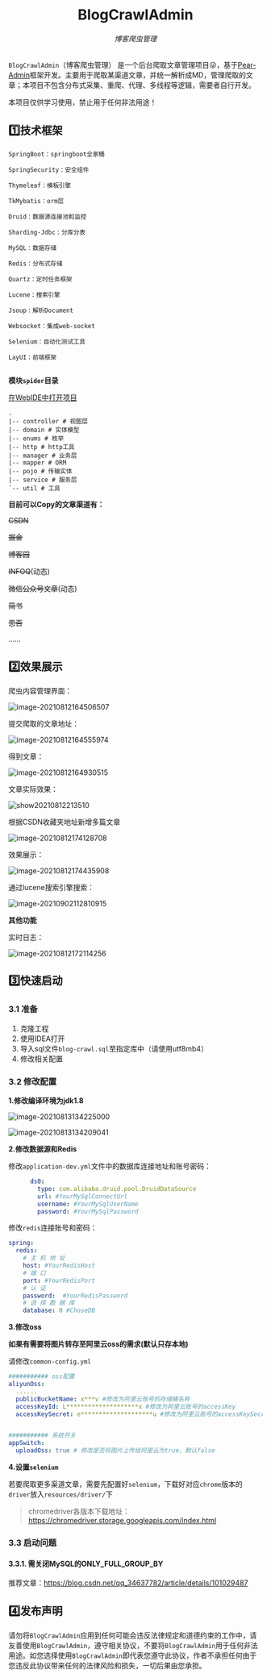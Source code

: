 <h1 align="center">BlogCrawlAdmin</h1>

<h6 align="center">博客爬虫管理</h6>



`BlogCrawlAdmin`（博客爬虫管理） 是一个后台爬取文章管理项目😜，基于[Pear-Admin](https://gitee.com/pear-admin/Pear-Admin-Layui)框架开发。主要用于爬取某渠道文章，并统一解析成MD，管理爬取的文章；本项目不包含分布式采集、重爬、代理、多线程等逻辑，需要者自行开发。

本项目仅供学习使用，禁止用于任何非法用途！



## 1️⃣技术框架

```
SpringBoot：springboot全家桶

SpringSecurity：安全组件

Thymeleaf：模板引擎

TkMybatis：orm层

Druid：数据源连接池和监控

Sharding-Jdbc：分库分表

MySQL：数据存储

Redis：分布式存储

Quartz：定时任务框架

Lucene：搜索引擎

Jsoup：解析Document

Websocket：集成web-socket

Selenium：自动化测试工具

LayUI：前端框架


```

**模块`spider`目录**

[在WebIDE中打开项目](https://github1s.com/xu-ux/blog-crawl-admin)

```shell
.
|-- controller # 视图层
|-- domain # 实体模型
|-- enums # 枚举
|-- http # http工具
|-- manager # 业务层
|-- mapper # ORM
|-- pojo # 传输实体
|-- service # 服务层
`-- util # 工具

```



**目前可以Copy的文章渠道有：**

~~CSDN~~

~~掘金~~

~~博客园~~

~~INFOQ~~(动态)

~~微信公众号文章~~(动态)

~~简书~~

~~思否~~

......



## 2️⃣效果展示

爬虫内容管理界面：

![image-20210812164506507](images.assets/image-20210812164506507.png)

提交爬取的文章地址：

![image-20210812164555974](images.assets/image-20210812164555974.png)

得到文章：

![image-20210812164930515](images.assets/image-20210812164930515.png)

文章实际效果：

![show20210812213510](images.assets/image-show20210812213510.gif)



根据CSDN收藏夹地址新增多篇文章

![image-20210812174128708](images.assets/image-20210812174128708.png)

效果展示：

![image-20210812174435908](images.assets/image-20210812174435908.png)



通过lucene搜索引擎搜索：

![image-20210902112810915](images.assets/image-20210902112810915.png)



**其他功能**

实时日志：

![image-20210812172114256](images.assets/image-20210812172114256.png)





## 3️⃣快速启动



### 3.1 准备

1. 克隆工程
2. 使用IDEA打开
3. 导入sql文件`blog-crawl.sql`至指定库中（请使用utf8mb4）
4. 修改相关配置



### 3.2 修改配置



**1.修改编译环境为jdk1.8**

![image-20210813134225000](images.assets/image-20210813134225000.png)

![image-20210813134209041](images.assets/image-20210813134209041.png)



**2.修改数据源和Redis**

修改`application-dev.yml`文件中的数据库连接地址和账号密码：

```yaml
      ds0:
        type: com.alibaba.druid.pool.DruidDataSource
        url: #YourMySqlConnectUrl
        username: #YourMySqlUserName
        password: #YourMySqlPassword
```

修改`redis`连接账号和密码：

```yaml
spring:
  redis:
    # 主 机 地 址
    host: #YourRedisHost
    # 端 口
    port: #YourRedisPort
    # 认 证
    password:  #YourRedisPassword
    # 选 择 数 据 库
    database: 0 #ChoseDB
```





**3.修改oss**

**如果有需要将图片转存至阿里云oss的需求(默认只存本地)**

请修改`common-config.yml`

```yaml
########### oss配置
aliyunOss:
  ......
  publicBucketName: x***v #修改为阿里云账号的存储桶名称
  accessKeyId: L********************x #修改为阿里云账号的accessKey
  accessKeySecret: e********************u #修改为阿里云账号的accessKeySecret


########### 系统开关
appSwitch:
  uploadOss: true # 修改是否将图片上传给阿里云为true，默认false
```



**4.设置`selenium`**

若要爬取更多渠道文章，需要先配置好`selenium`，下载好对应`chrome`版本的`driver`放入`resources/driver/`下

>chromedriver各版本下载地址：
>https://chromedriver.storage.googleapis.com/index.html



### 3.3 启动问题



#### 3.3.1. 需关闭MySQL的ONLY_FULL_GROUP_BY

推荐文章：https://blog.csdn.net/qq_34637782/article/details/101029487



## 4️⃣发布声明

请勿将`BlogCrawlAdmin`应用到任何可能会违反法律规定和道德约束的工作中，请友善使用`BlogCrawlAdmin`，遵守相关协议，不要将`BlogCrawlAdmin`用于任何非法用途。如您选择使用`BlogCrawlAdmin`即代表您遵守此协议，作者不承担任何由于您违反此协议带来任何的法律风险和损失，一切后果由您承担。
